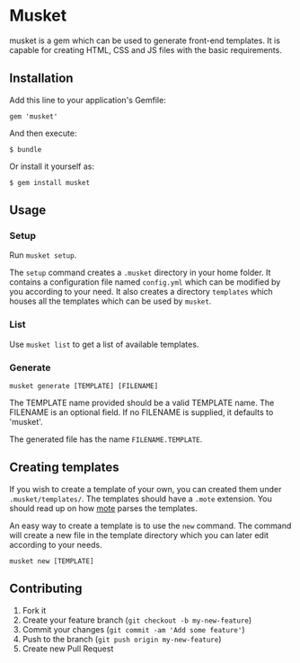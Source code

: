 # Musket

musket is a gem which can be used to generate front-end templates. It is capable for creating HTML, CSS and JS files with the basic requirements.

## Installation

Add this line to your application's Gemfile:

    gem 'musket'

And then execute:

    $ bundle

Or install it yourself as:

    $ gem install musket

## Usage

### Setup

Run `musket setup`.

The `setup` command creates a `.musket` directory in your home folder. It contains a configuration file named `config.yml` which can be modified by you according to your need. It also creates a directory `templates` which houses all the templates which can be used by `musket`.

### List

Use `musket list` to get a list of available templates.

### Generate

`musket generate [TEMPLATE] [FILENAME]`

The TEMPLATE name provided should be a valid TEMPLATE name. The FILENAME is an optional field. If no FILENAME is supplied, it defaults to 'musket'.

The generated file has the name `FILENAME.TEMPLATE`.

## Creating templates

If you wish to create a template of your own, you can created them under `.musket/templates/`. The templates should have a `.mote` extension. You should read up on how [mote](https://github.com/soveran/mote) parses the templates.

An easy way to create a template is to use the `new` command. The command will create a new file in the template directory which you can later edit according to your needs.

```
musket new [TEMPLATE]
```

## Contributing

1. Fork it
2. Create your feature branch (`git checkout -b my-new-feature`)
3. Commit your changes (`git commit -am 'Add some feature'`)
4. Push to the branch (`git push origin my-new-feature`)
5. Create new Pull Request
